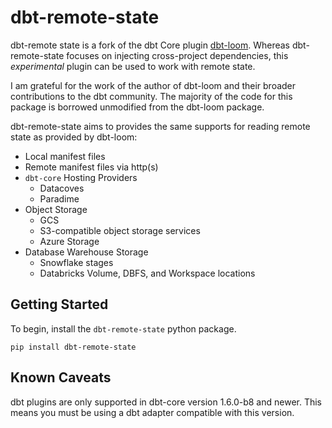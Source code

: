 # dbt-remote-state

dbt-remote state is a fork of the dbt Core plugin [dbt-loom](https://github.com/nicholasyager/dbt-remote-state). Whereas dbt-remote-state focuses on injecting cross-project dependencies, this *experimental* plugin can be used to work
with remote state.

I am grateful for the work of the author of dbt-loom and their broader contributions to the dbt community. The majority of the code for this package is borrowed unmodified from the dbt-loom package.

dbt-remote-state aims to provides the same supports for reading remote state as provided by dbt-loom:

- Local manifest files
- Remote manifest files via http(s)
- `dbt-core` Hosting Providers
  - Datacoves
  - Paradime
- Object Storage
  - GCS
  - S3-compatible object storage services
  - Azure Storage
- Database Warehouse Storage
  - Snowflake stages
  - Databricks Volume, DBFS, and Workspace locations

## Getting Started

To begin, install the `dbt-remote-state` python package.

```console
pip install dbt-remote-state
```

## Known Caveats

dbt plugins are only supported in dbt-core version 1.6.0-b8 and newer. This
means you must be using a dbt adapter compatible with this version.
